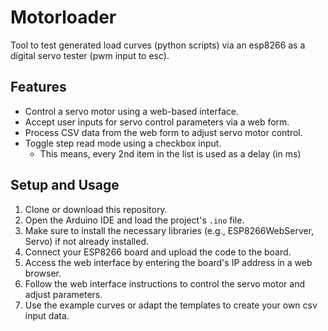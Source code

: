 # Motorloader

Tool to test generated load curves (python scripts) via an esp8266 as a digital servo tester (pwm input to esc).

## Features

- Control a servo motor using a web-based interface.
- Accept user inputs for servo control parameters via a web form.
- Process CSV data from the web form to adjust servo motor control.
- Toggle step read mode using a checkbox input.
    - This means, every 2nd item in the list is used as a delay (in ms)

## Setup and Usage

1. Clone or download this repository.
2. Open the Arduino IDE and load the project's `.ino` file.
3. Make sure to install the necessary libraries (e.g., ESP8266WebServer, Servo) if not already installed.
4. Connect your ESP8266 board and upload the code to the board.
5. Access the web interface by entering the board's IP address in a web browser.
6. Follow the web interface instructions to control the servo motor and adjust parameters.
7. Use the example curves or adapt the templates to create your own csv input data.
